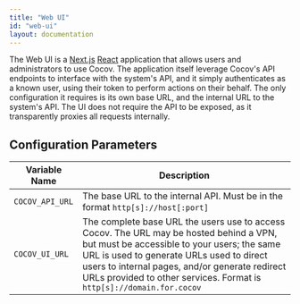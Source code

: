 ```yaml
---
title: "Web UI"
id: "web-ui"
layout: documentation
---
```


The Web UI is a [Next.js](https://nextjs.org) [React](https://react.dev)
application that allows users and administrators to use Cocov. The application
itself leverage Cocov's API endpoints to interface with the system's API, and
it simply authenticates as a known user, using their token to perform actions
on their behalf. The only configuration it requires is its own base URL, and the
internal URL to the system's API. The UI does not require the API to be exposed,
as it transparently proxies all requests internally.

## Configuration Parameters

| Variable Name   | Description                          |
|-----------------|--------------------------------------|
| `COCOV_API_URL` | The base URL to the internal API. Must be in the format `http[s]://host[:port]` |
| `COCOV_UI_URL`  | The complete base URL the users use to access Cocov. The URL may be hosted behind a VPN, but must be accessible to your users; the same URL is used to generate URLs used to direct users to internal pages, and/or generate redirect URLs provided to other services. Format is `http[s]://domain.for.cocov` |
